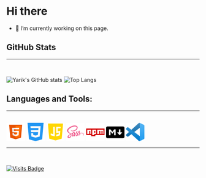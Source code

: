 # Hi there

- 🔭 I’m currently working on this page.

## GitHub Stats

---

<br>

![Yarik's GitHub stats](https://github-readme-stats.vercel.app/api?username=Nailheart&show_icons=true&theme=tokyonight&hide_border=true)
![Top Langs](https://github-readme-stats.vercel.app/api/top-langs/?username=Nailheart&layout=compact&theme=tokyonight&hide_border=true)

## Languages and Tools:

---

<br>

<img src="src/img/html.svg" width="48" height="48" alt="HTML">
<img src="src/img/css.svg" width="48" height="48" alt="CSS">
<img src="src/img/js.svg" width="48" height="48" alt="JS">
<img src="src/img/sass.svg" width="48" height="48" alt="Sass">
<img src="src/img/npm.svg" width="48" height="48" alt="npm">
<img src="src/img/markdown.svg" width="48" height="48" alt="Markdown">
<img src="src/img/vscode.svg" width="48" height="48" alt="vscode">

---

<br>

[![Visits Badge](https://badges.pufler.dev/visits/Nailheart/Nailheart)](https://github.com/Nailheart)
